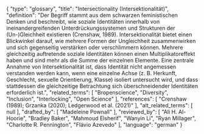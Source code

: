 {
    "type": "glossary",
    "title": "Intersectionality (Intersektionalität)",
    "definition": "Der Begriff stammt aus dem schwarzen feministischen Denken und beschreibt, wie soziale Identitäten innerhalb von ineinandergreifenden Unterdrückungssystemen und Strukturen der (Un-)Gleichheit existieren (Crenshaw, 1989). Intersektionalität bietet einen Blickwinkel darauf, wie mehrere Formen der Ungleichheit zusammenwirken und sich gegenseitig verstärken oder verschlimmern können. Mehrere gleichzeitig auftretende soziale Identitäten können einen Multiplikatoreffekt haben und sind mehr als die Summe der einzelnen Elemente. Eine zentrale Annahme von Intersektionalität ist, dass Identität nicht angemessen verstanden werden kann, wenn eine einzelne Achse (z. B. Herkunft, Geschlecht, sexuelle Orientierung, Klasse) isoliert untersucht wird, und dass stattdessen die gleichzeitige Betrachtung sich überschneidender Identitäten erforderlich ist.",
    "related_terms": [
        "Bropenscience",
        "Diversity",
        "Inclusion",
        "Interlocking",
        "Open Science"
    ],
    "references": [
        "Crenshaw (1989); Grzanka (2020); Ledgerwood et al. (2021)"
    ],
    "alt_related_terms": [
        null
    ],
    "drafted_by": [
        "Madeleine Pownall"
    ],
    "reviewed_by": [
        "Ali H. Al-Hoorie",
        "Bradley Baker",
        "Mahmoud Elsherif",
        "Wanyin Li",
        "Ryan Millager",
        "Charlotte R. Pennington",
        "Flávio Azevedo"
    ],
    "language": "german"
}